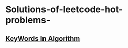 # Solutions-of-leetcode-hot-problems-


## [KeyWords In  Algorithm](https://github.com/leezheee83/Solutions-of-leetcode-hot-problems-/blob/main/KeyWords%20In%20%20Algorithm.md)

